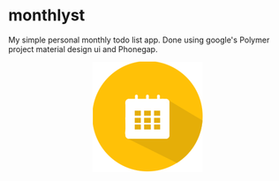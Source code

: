 # monthlyst
My simple personal monthly todo list app. Done using google's Polymer project material design ui and Phonegap.

<div align="center">
	<img src="https://raw.githubusercontent.com/rafaelgandi/monthlyst/master/icon.png">
</div>
